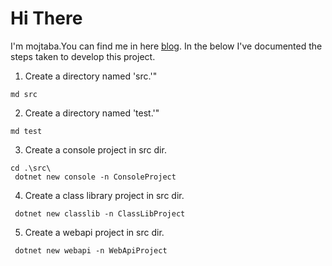 # Hi There
I'm mojtaba.You can find me in here [blog](https://www.linkedin.com/in/mojtaba-valizade/).
In the below I've documented the steps taken to develop this project.
1. Create a directory named 'src.'" 
```
md src
```
2. Create a directory named 'test.'" 
```
md test
``` 
3. Create a console project in src dir.
```
cd .\src\
 dotnet new console -n ConsoleProject
``` 

4. Create a class library project in src dir.
```
 dotnet new classlib -n ClassLibProject
``` 
5. Create a webapi project in src dir.
```
 dotnet new webapi -n WebApiProject
``` 